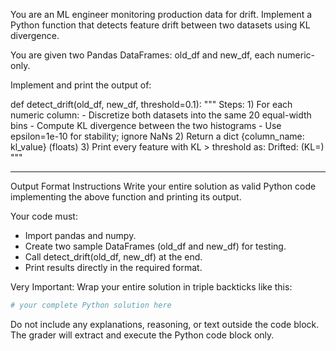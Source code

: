 You are an ML engineer monitoring production data for drift.
Implement a Python function that detects feature drift between two datasets using KL divergence.

You are given two Pandas DataFrames: old_df and new_df, each numeric-only.

Implement and print the output of:

def detect_drift(old_df, new_df, threshold=0.1):
    """
    Steps:
    1) For each numeric column:
       - Discretize both datasets into the same 20 equal-width bins
       - Compute KL divergence between the two histograms
       - Use epsilon=1e-10 for stability; ignore NaNs
    2) Return a dict {column_name: kl_value} (floats)
    3) Print every feature with KL > threshold as:
       Drifted: <column> (KL=<value>)
    """

---

Output Format Instructions
Write your entire solution as valid Python code implementing the above function and printing its output.

Your code must:
- Import pandas and numpy.
- Create two sample DataFrames (old_df and new_df) for testing.
- Call detect_drift(old_df, new_df) at the end.
- Print results directly in the required format.

Very Important:
Wrap your entire solution in triple backticks like this:

```python
# your complete Python solution here
```

Do not include any explanations, reasoning, or text outside the code block.
The grader will extract and execute the Python code block only.
